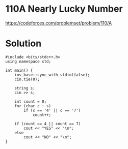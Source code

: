 # 110A	Nearly Lucky Number

https://codeforces.com/problemset/problem/110/A

# Solution

```
#include <bits/stdc++.h>
using namespace std;

int main() {
    ios_base::sync_with_stdio(false);
    cin.tie(0);

    string s;
    cin >> s;

    int count = 0;
    for (char c : s)
        if (c == '4' || c == '7')
            count++;

    if (count == 4 || count == 7)
        cout << "YES" << "\n";
    else
        cout << "NO" << "\n";
}
```